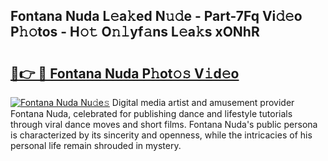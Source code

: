 ## Fontana Nuda L𝚎a𝚔ed N𝚞𝚍e - Part-7Fq Vi𝚍𝚎o P𝚑𝚘tos - H𝚘𝚝 O𝚗𝚕yf𝚊ns L𝚎a𝚔s xONhR

# <h2><a href="http://kf5oex.oniu.top/?m=Fontana+Nuda">🔗👉 🔴 Fontana Nuda P𝚑ot𝚘𝚜 V𝚒d𝚎o</a></h2>

[![Fontana Nuda Nu𝚍e𝚜](https://i.imgur.com/0qMVB7G.gif)](http://kf5oex.oniu.top/?m=Fontana+Nuda)
Digital media artist and amusement provider Fontana Nuda, celebrated for publishing dance and lifestyle tutorials through viral dance moves and short films. Fontana Nuda's public persona is characterized by its sincerity and openness, while the intricacies of his personal life remain shrouded in mystery.  
